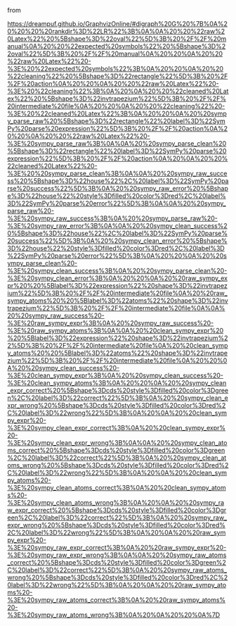 
from

https://dreampuf.github.io/GraphvizOnline/#digraph%20G%20%7B%0A%20%20%20%20rankdir%3D%22LR%22%3B%0A%0A%20%20%22raw%20Latex%22%20%5Bshape%3D%22oval%22%5D%3B%20%2F%2F%20manual%0A%20%20%22expected%20symbols%22%20%5Bshape%3D%22oval%22%5D%3B%20%2F%2F%20manual%0A%20%20%0A%20%20%22raw%20Latex%22%20-%3E%20%22expected%20symbols%22%3B%0A%20%20%0A%20%20%22cleaning%22%20%5Bshape%3D%22rectangle%22%5D%3B%20%2F%2F%20action%0A%20%20%0A%20%20%22raw%20Latex%22%20-%3E%20%22cleaning%22%3B%0A%20%0A%20%20%22cleaned%20Latex%22%20%5Bshape%3D%22invtrapezium%22%5D%3B%20%2F%2F%20intermediate%20file%0A%20%20%0A%20%20%22cleaning%22%20-%3E%20%22cleaned%20Latex%22%3B%0A%20%20%0A%20%20sympy_parse_raw%20%5Bshape%3D%22rectangle%22%20label%3D%22SymPy%20parse%20expression%22%5D%3B%20%2F%2F%20action%0A%20%20%0A%20%20%22raw%20Latex%22%20-%3E%20sympy_parse_raw%3B%0A%0A%20%20sympy_parse_clean%20%5Bshape%3D%22rectangle%22%20label%3D%22SymPy%20parse%20expression%22%5D%3B%20%2F%2F%20action%0A%20%0A%20%20%22cleaned%20Latex%22%20-%3E%20%20sympy_parse_clean%3B%0A%0A%20%20sympy_raw_success%20%5Bshape%3D%22house%22%2C%20label%3D%22SymPy%20parse%20success%22%5D%3B%0A%20%20sympy_raw_error%20%5Bshape%3D%22house%22%20style%3Dfilled%20color%3Dred%2C%20label%3D%22SymPy%20parse%20error%22%5D%3B%0A%0A%20%20sympy_parse_raw%20-%3E%20sympy_raw_success%3B%0A%20%20sympy_parse_raw%20-%3E%20sympy_raw_error%3B%0A%0A%20%20sympy_clean_success%20%5Bshape%3D%22house%22%2C%20label%3D%22SymPy%20parse%20success%22%5D%3B%0A%20%20sympy_clean_error%20%5Bshape%3D%22house%22%20style%3Dfilled%20color%3Dred%2C%20label%3D%22SymPy%20parse%20error%22%5D%3B%0A%20%20%0A%20%20sympy_parse_clean%20-%3E%20sympy_clean_success%3B%0A%20%20sympy_parse_clean%20-%3E%20sympy_clean_error%3B%0A%20%20%0A%20%20raw_sympy_expr%20%20%5Blabel%3D%22expression%22%20shape%3D%22invtrapezium%22%5D%3B%20%2F%2F%20intermediate%20file%0A%20%20raw_sympy_atoms%20%20%5Blabel%3D%22atoms%22%20shape%3D%22invtrapezium%22%5D%3B%20%2F%2F%20intermediate%20file%0A%0A%20%20sympy_raw_success%20-%3E%20raw_sympy_expr%3B%0A%20%20sympy_raw_success%20-%3E%20raw_sympy_atoms%3B%0A%0A%20%20clean_sympy_expr%20%20%5Blabel%3D%22expression%22%20shape%3D%22invtrapezium%22%5D%3B%20%2F%2F%20intermediate%20file%0A%20%20clean_sympy_atoms%20%20%5Blabel%3D%22atoms%22%20shape%3D%22invtrapezium%22%5D%3B%20%2F%2F%20intermediate%20file%0A%20%20%0A%20%20sympy_clean_success%20-%3E%20clean_sympy_expr%3B%0A%20%20sympy_clean_success%20-%3E%20clean_sympy_atoms%3B%0A%20%20%0A%20%20sympy_clean_expr_correct%20%5Bshape%3Dcds%20style%3Dfilled%20color%3Dgreen%2C%20label%3D%22correct%22%5D%3B%0A%20%20sympy_clean_expr_wrong%20%5Bshape%3Dcds%20style%3Dfilled%20color%3Dred%2C%20label%3D%22wrong%22%5D%3B%0A%20%0A%20%20clean_sympy_expr%20-%3E%20sympy_clean_expr_correct%3B%0A%20%20clean_sympy_expr%20-%3E%20sympy_clean_expr_wrong%3B%0A%0A%20%20sympy_clean_atoms_correct%20%5Bshape%3Dcds%20style%3Dfilled%20color%3Dgreen%2C%20label%3D%22correct%22%5D%3B%0A%20%20sympy_clean_atoms_wrong%20%5Bshape%3Dcds%20style%3Dfilled%20color%3Dred%2C%20label%3D%22wrong%22%5D%3B%0A%20%0A%20%20clean_sympy_atoms%20-%3E%20sympy_clean_atoms_correct%3B%0A%20%20clean_sympy_atoms%20-%3E%20sympy_clean_atoms_wrong%3B%0A%20%0A%20%20sympy_raw_expr_correct%20%5Bshape%3Dcds%20style%3Dfilled%20color%3Dgreen%2C%20label%3D%22correct%22%5D%3B%0A%20%20sympy_raw_expr_wrong%20%5Bshape%3Dcds%20style%3Dfilled%20color%3Dred%2C%20label%3D%22wrong%22%5D%3B%0A%20%0A%20%20raw_sympy_expr%20-%3E%20sympy_raw_expr_correct%3B%0A%20%20raw_sympy_expr%20-%3E%20sympy_raw_expr_wrong%3B%0A%0A%20%20sympy_raw_atoms_correct%20%5Bshape%3Dcds%20style%3Dfilled%20color%3Dgreen%2C%20label%3D%22correct%22%5D%3B%0A%20%20sympy_raw_atoms_wrong%20%5Bshape%3Dcds%20style%3Dfilled%20color%3Dred%2C%20label%3D%22wrong%22%5D%3B%0A%20%0A%20%20raw_sympy_atoms%20-%3E%20sympy_raw_atoms_correct%3B%0A%20%20raw_sympy_atoms%20-%3E%20sympy_raw_atoms_wrong%3B%0A%20%0A%20%20%0A%7D

